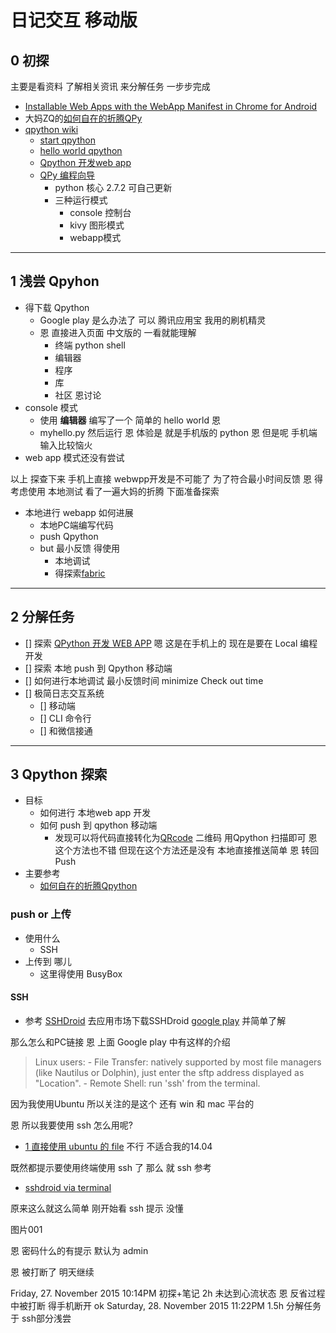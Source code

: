 # 日记交互 移动版

## 0 初探

主要是看资料 了解相关资讯 来分解任务 一步步完成

- [Installable Web Apps with the WebApp Manifest in Chrome for Android](https://developers.google.com/web/updates/2014/11/Support-for-installable-web-apps-with-webapp-manifest-in-chrome-38-for-Android) 
- 大妈ZQ的[如何自在的折腾QPy ](http://codelab.qpython.org/pythonic/init-my-qpy-env.html#_1) 
- [qpython wiki](http://wiki.qpython.org/) 
	- [start qpython](http://wiki.qpython.org/doc/how-to-start/#a-dashboard) 
	- [hello world qpython](http://wiki.qpython.org/doc/hello-world/) 
	- [Qpython 开发web app](http://wiki.qpython.org/zh/webapp/sample/) 
	- [QPy 编程向导](http://wiki.qpython.org/zh/doc/program_guide/#_2) 
		- python 核心 2.7.2 可自己更新
		- 三种运行模式
			- console 控制台
			- kivy 图形模式
			- webapp模式

***

## 1 浅尝 Qpyhon

- 得下载 Qpython
	- Google play 是么办法了 可以 腾讯应用宝 我用的刷机精灵
	- 恩 直接进入页面 中文版的 一看就能理解
		- 终端 python shell
		- 编辑器
		- 程序
		- 库
		- 社区 恩讨论
- console 模式
	- 使用 **编辑器** 编写了一个 简单的 hello world 恩
	- myhello.py 然后运行 恩 体验是 就是手机版的 python 恩 但是呢 手机端 输入比较恼火
- web app 模式还没有尝试

以上 探查下来 手机上直接 webwpp开发是不可能了 为了符合最小时间反馈 恩 得考虑使用 本地测试 看了一遍大妈的折腾 下面准备探索
	
- 本地进行 webapp 如何进展
	- 本地PC端编写代码
	- push Qpython
	- but 最小反馈 得使用
		- 本地调试
		- 得探索[fabric](http://www.fabfile.org/) 

***

## 2 分解任务

- [] 探索 [QPython 开发 WEB APP](http://wiki.qpython.org/zh/webapp/sample/) 嗯 这是在手机上的 现在是要在 Local 编程开发
- [] 探索 本地 push 到 Qpython 移动端
- [] 如何进行本地调试 最小反馈时间 minimize Check out time
- [] 极简日志交互系统
	- [] 移动端
	- [] CLI 命令行
	- [] 和微信接通  

***

## 3 Qpython 探索

- 目标
	- 如何进行 本地web app 开发
	- 如何 push 到 qpython 移动端
		- 发现可以将代码直接转化为[QRcode](http://qpython.com/#qrcode) 二维码 用Qpython 扫描即可 恩 这个方法也不错 但现在这个方法还是没有 本地直接推送简单 恩 转回 Push
- 主要参考
	- [如何自在的折腾Qpython](http://codelab.qpython.org/pythonic/init-my-qpy-env.html) 

### push or 上传

- 使用什么
	- SSH
- 上传到 哪儿
	- 这里得使用 BusyBox

#### SSH 

- 参考 [SSHDroid](http://www.upubuntu.com/2012/05/access-your-android-files-and-folders.html) 
去应用市场下载SSHDroid [google play](https://play.google.com/store/apps/details?id=berserker.android.apps.sshdroid&hl=en) 并简单了解

那么怎么和PC链接 恩 上面 Google play 中有这样的介绍

> Linux users:
	- File Transfer: natively supported by most file managers (like Nautilus or Dolphin), just enter the sftp address displayed as "Location".
	- Remote Shell: run 'ssh' from the terminal.

因为我使用Ubuntu 所以关注的是这个 还有 win 和 mac 平台的

恩 所以我要使用 ssh 怎么用呢?

- [1 直接使用 ubuntu 的 file](http://www.upubuntu.com/2012/05/access-your-android-files-and-folders.html) 不行 不适合我的14.04

既然都提示要使用终端使用 ssh 了 那么 就 ssh 参考

- [sshdroid via terminal ](https://www.youtube.com/watch?v=uA9GCw7Nw5w) 

原来这么就这么简单 刚开始看 ssh 提示 没懂

图片001

恩 密码什么的有提示 默认为 admin

恩 被打断了 明天继续

Friday, 27. November 2015 10:14PM  初探+笔记 2h 未达到心流状态 恩 反省过程中被打断 得手机断开 ok
Saturday, 28. November 2015 11:22PM   1.5h 分解任务于 ssh部分浅尝

